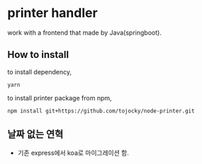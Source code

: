 # printer handler
work with a frontend that made by Java(springboot).

## How to install
to install dependency,

`yarn`

to install printer package from npm,

`npm install git+https://github.com/tojocky/node-printer.git`

## 날짜 없는 연혁
* 기존 express에서 koa로 마이그레이션 함.
